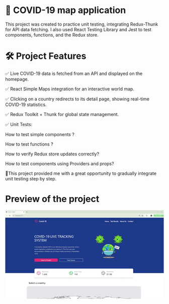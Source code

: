 # 🚀 COVID-19 map application
This project was created to practice unit testing, integrating Redux-Thunk for API data fetching. I also used React Testing Library and Jest to test components, functions, and the Redux store.
# 🛠 Project Features
✅ Live COVID-19 data is fetched from an API and displayed on the homepage.

✅ React Simple Maps integration for an interactive world map.

✅ Clicking on a country redirects to its detail page, showing real-time COVID-19 statistics.

✅ Redux Toolkit + Thunk for global state management.

✅ Unit Tests:

How to test simple components ?

How to test functions ?

How to verify Redux store updates correctly?

How to test components using Providers and props?

📍This project provided me with a great opportunity to gradually integrate unit testing step by step.
# Preview of the project
![](covid.gif)
